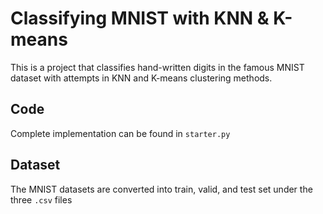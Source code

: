 # Classifying MNIST with KNN & K-means 

This is a project that classifies hand-written digits in the famous MNIST dataset with attempts in KNN and K-means clustering methods.

## Code

Complete implementation can be found in `starter.py`

## Dataset

The MNIST datasets are converted into train, valid, and test set under the three `.csv` files
